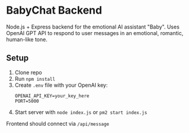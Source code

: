 # BabyChat Backend

Node.js + Express backend for the emotional AI assistant "Baby". Uses OpenAI GPT API to respond to user messages in an emotional, romantic, human-like tone.

## Setup

1. Clone repo
2. Run `npm install`
3. Create `.env` file with your OpenAI key:
    ```
    OPENAI_API_KEY=your_key_here
    PORT=5000
    ```
4. Start server with `node index.js` or `pm2 start index.js`

Frontend should connect via `/api/message`

